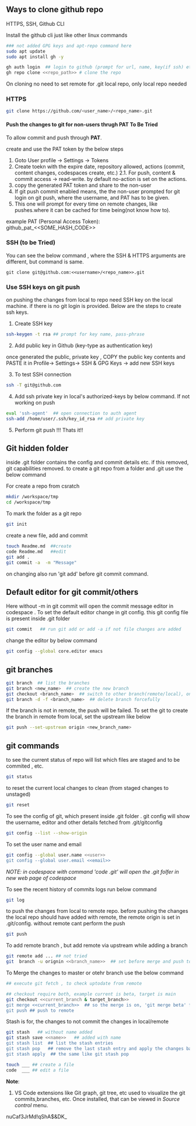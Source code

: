 ## Ways to clone github repo
HTTPS, SSH, Github CLI

Install the github cli just like other linux commands

```sh
### not added GPG keys and apt-repo command here
sudo apt update
sudo apt install gh -y

gh auth login  ## login to github (prompt for url, name, key(if ssh) etc)
gh repo clone <<repo_path>> # clone the repo 
```


On cloning no need to set remote for .git local repo, only local repo needed


### HTTPS
``` sh
git clone https://github.com/<user_name>/<repo_name>.git
```


#### Push the changes to git for non-users thrugh PAT **To Be Tried**
To allow commit and push through **PAT**. 

create and use the PAT token by the below steps

1. Goto User profile -> Settings -> Tokens
2. Create toekn with the expire date, repository allowed, actions (commit, content changes, codespaces create, etc.)
2.1. For push, content & commit access -> read-write. by default no-action is set on the actions.
3. copy the generated PAT token and share to the non-user
4. If git push commit enabled means, the the non-user prompted for git login on git push, where the username, and PAT has to be given. 
5. This one will prompt for every time on remote changes, like pushes.where it can be cached for time being(not know how to).

example PAT (Personal Access Token): github_pat_<<SOME_HASH_CODE>>


### SSH (to be Tried)

You can see the below command , where the SSH & HTTPS arguments are different, but command is same.

```ssh
git clone git@github.com:<<username>/<repo_name>>.git
```

### Use SSH keys on git push
 on pushing the changes from local to repo need SSH key on the local machine. if there is no git login is provided. Below are the steps to create ssh keys.

1. Create SSH key
```sh
ssh-keygen -t rsa ## prompt for key name, pass-phrase
```

2. Add public key in Github (key-type as authentication key)

  once generated the public, private key , COPY the public key contents and PASTE it in Profile-> Settings-> SSH & GPG Keys -> add new SSH keys

3. To test SSH connection

```sh
ssh -T git@github.com
```

4. Add ssh private key in local's  authorized-keys by below command. If not working on push

```sh
eval 'ssh-agent'  ## open connection to auth agent
ssh-add /home/user/.ssh/key_id_rsa ## add private key
```

5. Perform git push !!! Thats it!!


## Git hidden folder
inside .git folder contains the config and commit details etc. if this removed, git capabilities removed. to create a git repo from a folder and .git use the below command

For create a repo from csratch 
```sh
mkdir /workspace/tmp
cd /workspace/tmp
```
To mark the folder as a git repo
``` sh 
git init
```
create a new file, add and commit
``` sh
touch Readme.md  ##create
code Readme.md   ##edit
git add .
git commit -a  -m "Message"
```

on changing also run 'git add' before git commit command.

## Default editor for git commit/others
Here without -m  in git commit will open the commit message editor in codespace . To set the default editor change in git config. this git config file is present inside .git folder

```sh
git commit   ## run git add or add -a if not file changes are added
```

change the editor by below command
```sh
git config --global core.editor emacs
```

## git branches

```sh
git branch  ## list the branches
git branch <new_name>  ## create the new branch
git checkout <branch_name>  ## switch to other branch(remote/local), on this uncommited changes moved from current to switched branch
git branch -d -f <branch_name>  ## delete branch forcefully
```
If the branch is not in remote, the push will be failed. To set the git to create the branch in remote from local, set the upstream like below

```sh
git push --set-upstream origin <new_branch_name>
```


## git commands

to see the current status of repo will list which files are staged and to be commited , etc.

```sh 
git status
```

to reset the current local changes to clean (from staged changes to unstaged)
```sh 
git reset
```
To see the config of git, which present inside .git folder . git config will show the username, editor and other details fetched from .git/gitconfig

```sh
git config --list --show-origin
```
To set the user name and email 

```sh
git config --global user.name <<user>>
git config --global user.email <<email>>
```

_NOTE: in codespace with command 'code .git' will open the .git folfer in new web page of codespace_

To see the recent history of commits logs run below command

```sh
git log
```

to push the changes from local to remote repo. before pushing the changes the local repo should have added with remote, the remote origin is set in .git/config. without remote cant perform the push

```sh 
git push
```
To add remote branch , but add remote via upstream while adding a branch

```sh
git remote add ... ## not tried
git  branch -u orignin <<branch_name>>  ## set before merge and push to reflect changes in remote 
```

To Merge the changes to master or otehr branch use the below command

```sh
## execute git fetch , to check uptodate from remote

## checkout require both, example current is beta, target is main 
git checkout <<current_branch & target_branch>>    
git merge <<current_branch>>  ## so the merge is on, 'git merge beta' from main(checked out), to pull changes from main to beta, run 'git merge main' from beta
git push ## push to remote
```

Stash is for,  the changes to not commit the changes in local/remote

```sh
git stash   ## without name added
git stash save <<name>>   ## added with name
git stash list  ## list the stash entries
git stash pop   ## remove the last stash entry and apply the changes back
git stash apply  ## the same like git stash pop
```

```sh
touch ___ ## create a file
code  ___ ## edit a file
```

__Note__:
  1. VS Code extensions like Git graph, git tree, etc used to visualize the git commits,branches, etc. Once installed, that can be viewed in *Source control* menu.

nuCaf3JrMd!qShA$&DK_
  

